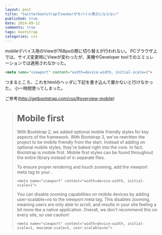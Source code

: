 ```yaml
---
layout: post
title: "twitterbootstrapでnavbarがモバイル表示にならない"
published: true
date: 2014-09-12
comments: true
tags: bootstrap
categories: css
---
```


mobileデバイス用のViewが768pxの際に切り替えが行われない。
PCブラウザ上では、サイズ変更時にViewが変わったが、実機やDeveloper toolでのエミュレーションでは適用されなかった。

```html
<meta name="viewport" content="width=device-width, initial-scale=1">
```

つまるところ、これをhtmlのヘッダに下記を書き込んで置かないと行けなかった。
小一時間使ってしまった。



ご参考(http://getbootstrap.com/css/#overview-mobile)

> # Mobile first
> With Bootstrap 2, we added optional mobile friendly styles for key aspects of the framework. With Bootstrap 3, we've rewritten the project to be mobile friendly from the start. Instead of adding on optional mobile styles, they're baked right into the core. In fact, Bootstrap is mobile first. Mobile first styles can be found throughout the entire library instead of in separate files.
> 
> To ensure proper rendering and touch zooming, add the viewport meta tag to your <head>.
> 
> ```
> <meta name="viewport" content="width=device-width, initial-scale=1">
> ```
> You can disable zooming capabilities on mobile devices by adding user-scalable=no to the viewport meta tag. This disables zooming, meaning users are only able to scroll, and results in your site feeling a bit more like a native application. Overall, we don't recommend this on every site, so use caution!
> ```
> <meta name="viewport" content="width=device-width, initial-scale=1, maximum-scale=1, user-scalable=no">
> ```
